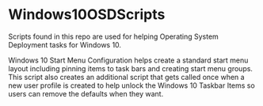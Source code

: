 # Windows10OSDScripts

Scripts found in this repo are used for helping Operating System Deployment tasks for Windows 10.

Windows 10 Start Menu Configuration helps create a standard start menu layout including pinning items to task bars and creating start menu groups. This script also creates an additional script that gets called once when a new user profile is created to help unlock the Windows 10 Taskbar Items so users can remove the defaults when they want.